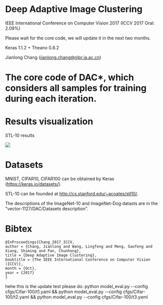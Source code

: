 # Deep Adaptive Image Clustering 
IEEE International Conference on Computer Vision 2017 (ICCV 2017 Oral: 2.09%)

Please wait for the core code, we will update it in the next two months.

Keras 1.1.2 + Theano 0.8.2

Jianlong Chang (jianlong.chang@nlpr.ia.ac.cn)

# The core code of DAC*, which considers all samples for training during each iteration. 

# Results visualization
STL-10 results

![](Results_visualization/STL-10.gif)



# Datasets
MNIST, CIFAR10, CIFAR100 can be obtained by Keras (https://keras.io/datasets/).

STL-10 can be founded at http://cs.stanford.edu/~acoates/stl10/.

The descriptions of the ImageNet-10 and ImageNet-Dog datasts are in the "vector-1127/DAC/Datasets description".

# Bibtex
```
@InProceedings{Chang_2017_ICCV,
author = {Chang, Jianlong and Wang, Lingfeng and Meng, Gaofeng and Xiang, Shiming and Pan, Chunhong},
title = {Deep Adaptive Image Clustering},
booktitle = {The IEEE International Conference on Computer Vision (ICCV)},
month = {Oct},
year = {2017}
}
```

hehe this is the update test
please do:
python model_eval.py --config cfgs/Cifar-100/t1.yaml && python model_eval.py --config cfgs/Cifar-100/t2.yaml && python model_eval.py --config cfgs/Cifar-100/t3.yaml
